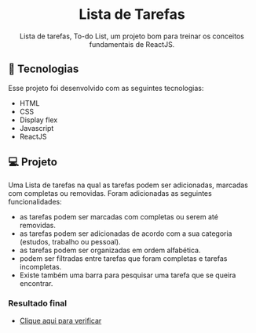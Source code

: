 <h1 align="center"> Lista de Tarefas </h1>

<p align="center">
Lista de tarefas, To-do List, um projeto bom para treinar os conceitos fundamentais de ReactJS.<br/>
</p>


## 🚀 Tecnologias

Esse projeto foi desenvolvido com as seguintes tecnologias:

- HTML 
- CSS
- Display flex
- Javascript
- ReactJS

## 💻 Projeto

Uma Lista de tarefas na qual as tarefas podem ser adicionadas, marcadas com completas ou removidas. 
Foram adicionadas as seguintes funcionalidades:
- as tarefas podem ser marcadas com completas ou serem até removidas.
- as tarefas podem ser adicionadas de acordo com a sua categoria (estudos, trabalho ou pessoal).
- as tarefas podem ser organizadas em ordem alfabética.
- podem ser filtradas entre tarefas que foram completas e tarefas incompletas.
- Existe também uma barra para pesquisar uma tarefa que se queira encontrar.



### Resultado final

- [Clique aqui para verificar](https://andreiaoliveira7.github.io/todo_react_vite_deploy/)


